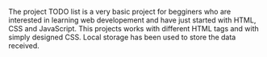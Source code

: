 The project TODO list is a very basic project for begginers who are interested in learning web developement and have just started with HTML, CSS and JavaScript.
This projects works with different HTML tags and with simply designed CSS.
Local storage has been used to store the data received.
